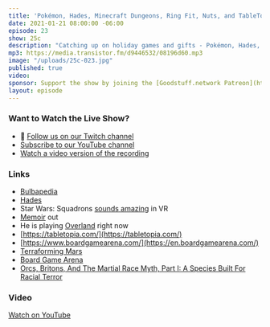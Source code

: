 ```yaml
---
title: 'Pokémon, Hades, Minecraft Dungeons, Ring Fit, Nuts, and TableTopia'
date: 2021-01-21 08:00:00 -06:00
episode: 23
show: 25c
description: "Catching up on holiday games and gifts - Pokémon, Hades, Minecraft Dungeons, Ring Fit, Nuts, and TableTopia! Oh My!"
mp3: https://media.transistor.fm/d9446532/08196d60.mp3
image: "/uploads/25c-023.jpg"
published: true
video:
sponsor: Support the show by joining the [Goodstuff.network Patreon](https://www.patreon.com/goodstuff)
layout: episode
---
```


### Want to Watch the Live Show?

* 💙 [Follow us on our Twitch channel](https://goodstuff.network/twitch/)
* [Subscribe to our YouTube channel](https://www.youtube.com/user/goodstuffdotfm?sub_confirmation=1)
* [Watch a video version of the recording](https://www.youtube.com/watch?v=K47T5cewaME)


### Links

* [Bulbapedia](https://bulbapedia.bulbagarden.net/wiki/Pokémon_Trading_Card_Game)
* [Hades](https://www.nintendo.com/games/detail/hades-switch/)
* Star Wars: Squadrons [sounds amazing](https://www.polygon.com/reviews/2020/10/1/21495929/star-wars-squadrons-review-ps4-xbox-one-pc-vr) in VR
* [Memoir](https://www.goodreads.com/book/show/50489373) out
* He is playing [Overland](https://apps.apple.com/us/app/overland/id1467651942) right now
* [https://tabletopia.com/](https://tabletopia.com/)
* [https://www.boardgamearena.com/](https://en.boardgamearena.com/)
* [Terraforming Mars](https://apps.apple.com/us/app/terraforming-mars/id1353471030)
* [Board Game Arena](https://boardgamearena.com/)
* [Orcs, Britons, And The Martial Race Myth, Part I: A Species Built For Racial Terror](https://jamesmendezhodes.com/blog/2019/1/13/orcs-britons-and-the-martial-race-myth-part-i-a-species-built-for-racial-terror)

### Video

[Watch on YouTube](https://www.youtube.com/watch?v=K47T5cewaME)